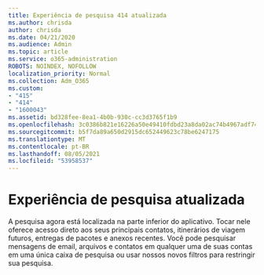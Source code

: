 ```yaml
---
title: Experiência de pesquisa 414 atualizada
ms.author: chrisda
author: chrisda
ms.date: 04/21/2020
ms.audience: Admin
ms.topic: article
ms.service: o365-administration
ROBOTS: NOINDEX, NOFOLLOW
localization_priority: Normal
ms.collection: Adm_O365
ms.custom:
- "415"
- "414"
- "1600043"
ms.assetid: bd328fee-8ea1-4b0b-930c-cc3d3765f1b9
ms.openlocfilehash: 3c0386b821e16226a50e49410fdbd23a8da02ac74b4967adf7409f93c49d8068
ms.sourcegitcommit: b5f7da89a650d2915dc652449623c78be6247175
ms.translationtype: MT
ms.contentlocale: pt-BR
ms.lasthandoff: 08/05/2021
ms.locfileid: "53958537"
---
```

# <a name="search-experience-updated"></a>Experiência de pesquisa atualizada

A pesquisa agora está localizada na parte inferior do aplicativo. Tocar nele oferece acesso direto aos seus principais contatos, itinerários de viagem futuros, entregas de pacotes e anexos recentes. Você pode pesquisar mensagens de email, arquivos e contatos em qualquer uma de suas contas em uma única caixa de pesquisa ou usar nossos novos filtros para restringir sua pesquisa.
